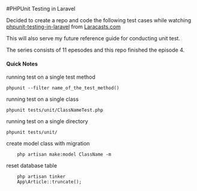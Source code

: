 #PHPUnit Testing in Laravel

Decided to create a repo and code the following test cases while watching [phpunit-testing-in-laravel](https://laracasts.com/series/phpunit-testing-in-laravel)
 from [Laracasts.com](https://laracasts.com)

This will also serve my future reference guide for conducting unit test.

The series consists of 11 epesodes and this repo finished the episode 4.


#### Quick Notes
running test on a single test method
```
phpunit --filter name_of_the_test_method()
```

running test on a single class
```
phpunit tests/unit/ClassNameTest.php
```

running test on a single directory
```
phpunit tests/unit/
```

create model class with migration
```
    php artisan make:model ClassName -m
```
reset database table
```
    php artisan tinker
    App\Article::truncate();
```